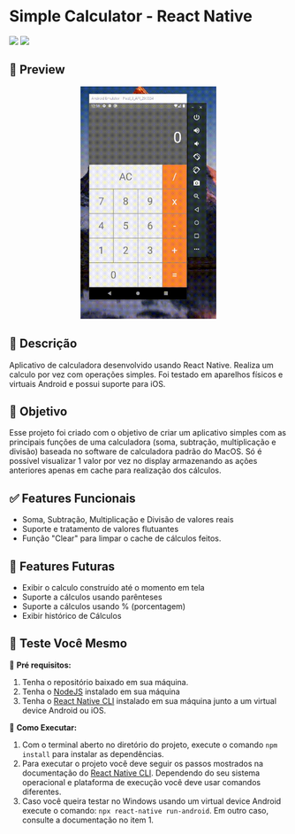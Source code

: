 # Simple Calculator - React Native
[![](https://img.shields.io/badge/version-0.0.1-yellow)](#) 
[![](https://img.shields.io/badge/license-MIT-green)](https://github.com/duduCMT/React-Native-Calculator/blob/master/LICENSE) 
## 📸 Preview

<p align="center">
  <img src=".github/assets/img/preview01.gif" style="height: 420px;" />
</p>

## 📝 **Descrição**

Aplicativo de calculadora desenvolvido usando React Native. Realiza um calculo por vez com operações simples. Foi testado em aparelhos físicos e virtuais Android e possui suporte para iOS.

## 🚀 **Objetivo**

Esse projeto foi criado com o objetivo de criar um aplicativo simples com as principais funções de uma calculadora (soma, subtração, multiplicação e divisão) baseada no software de calculadora padrão do MacOS. Só é possível visualizar 1 valor por vez no display armazenando as ações anteriores apenas em cache para realização dos cálculos.

## ✅ Features Funcionais
- Soma, Subtração, Multiplicação e Divisão de valores reais
- Suporte e tratamento de valores flutuantes
- Função "Clear" para limpar o cache de cálculos feitos.

## 👷 Features Futuras
- Exibir o calculo construído até o momento em tela
- Suporte a cálculos usando parênteses
- Suporte a cálculos usando % (porcentagem)
- Exibir histórico de Cálculos


## 🔎 Teste Você Mesmo
📌 **Pré requisitos:**
1. Tenha o repositório baixado em sua máquina.
2. Tenha o [NodeJS](https://nodejs.org/) instalado em sua máquina
3. Tenha o [React Native CLI](https://reactnative.dev/docs/environment-setup) instalado em sua máquina junto a um virtual device Android ou iOS.

🚩 **Como Executar:**
1. Com o terminal aberto no diretório do projeto, execute o comando `npm install` para instalar as dependências.
2. Para executar o projeto você deve seguir os passos mostrados na documentação do [React Native CLI](https://reactnative.dev/docs/environment-setup). Dependendo do seu sistema operacional e plataforma de execução você deve usar comandos diferentes.
3. Caso você queira testar no Windows usando um virtual device Android execute o comando: ` npx react-native run-android `. Em outro caso, consulte a documentação no item 1.

   












